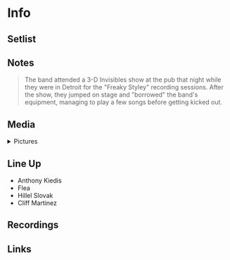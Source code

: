 # Info

## Setlist

## Notes

> The band attended a 3-D Invisibles show at the pub that night while they were in Detroit for the "Freaky Styley" recording sessions. After the show, they jumped on stage and "borrowed" the band's equipment, managing to play a few songs before getting kicked out.

## Media 

<details>
  <summary>Pictures</summary>
  <img alt="Flyer" title="Flyer" src="_.jpg" height="200" /> 
</details>

## Line Up

* Anthony Kiedis
* Flea
* Hillel Slovak
* Cliff Martinez

## Recordings

## Links